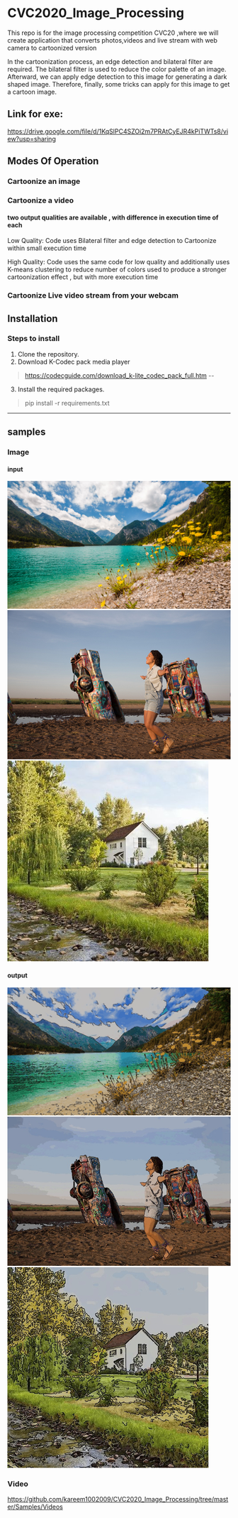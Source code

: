 # CVC2020_Image_Processing
  This repo is for the image processing competition CVC20 ,where we will create application that converts photos,videos and live stream   with web camera to cartoonized version

  In the cartoonization process, an edge detection and bilateral filter are required. The bilateral filter is used to reduce the color     palette of an image. Afterward, we can apply edge detection to this image for generating a dark shaped image. Therefore, finally, some   tricks can apply for this image to get a cartoon image. 

## Link for exe:
https://drive.google.com/file/d/1KqSlPC4SZOi2m7PRAtCyEJR4kPiTWTs8/view?usp=sharing

## Modes Of Operation

### Cartoonize an image

### Cartoonize a video 
 #### two output qualities are available , with difference in execution time of each
  Low Quality: Code uses Bilateral filter and edge detection to Cartoonize within small execution time


  High Quality: Code uses the same code for low quality and additionally uses K-means clustering to reduce number of colors used to       produce a stronger cartoonization effect , but with more execution time

 ### Cartoonize Live video stream from your webcam


## Installation

### Steps to install

1. Clone the repository.
2. Download K-Codec pack media player
>https://codecguide.com/download_k-lite_codec_pack_full.htm
--
3. Install the required packages.
>pip install -r requirements.txt
---

## samples
### Image

#### input
![Sample1](https://github.com/kareem1002009/CVC2020_Image_Processing/blob/master/Samples/Images/sample2.jpg)
![Sample2](https://github.com/kareem1002009/CVC2020_Image_Processing/blob/master/Samples/Images/sample3.jpg)
![Sample3](https://github.com/kareem1002009/CVC2020_Image_Processing/blob/master/Samples/Images/sample4.jpg)


#### output

![Sample1](https://github.com/kareem1002009/CVC2020_Image_Processing/blob/master/Samples/Images/sample2_cartoon.jpg)
![Sample2](https://github.com/kareem1002009/CVC2020_Image_Processing/blob/master/Samples/Images/sample3_cartoon.jpg)
![Sample3](https://github.com/kareem1002009/CVC2020_Image_Processing/blob/master/Samples/Images/sample4_cartoon.jpg)




### Video
https://github.com/kareem1002009/CVC2020_Image_Processing/tree/master/Samples/Videos
